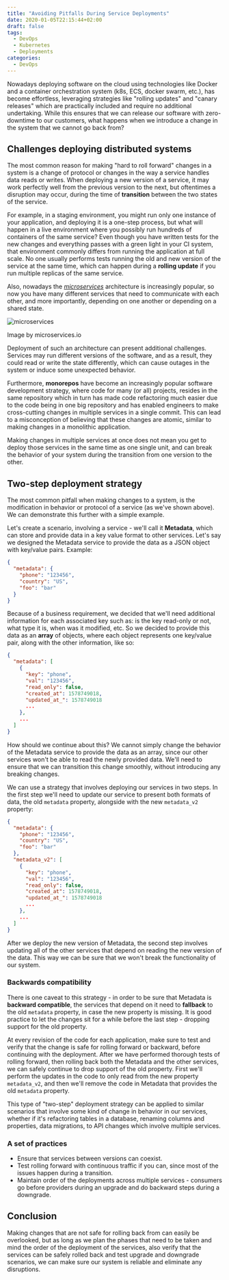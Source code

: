 ```yaml
---
title: "Avoiding Pitfalls During Service Deployments"
date: 2020-01-05T22:15:44+02:00
draft: false 
tags:
  - DevOps
  - Kubernetes
  - Deployments
categories:
  - DevOps
---
```


Nowadays deploying software on the cloud using technologies like Docker and a container orchestration system (k8s, ECS, docker swarm, etc.), has become effortless, leveraging strategies like "rolling updates" and "canary releases" which are practically included and require no additional undertaking. While this ensures that we can release our software with zero-downtime to our customers, what happens when we introduce a change in the system that we cannot go back from?


## Challenges deploying distributed systems

The most common reason for making "hard to roll forward" changes in a system is a change of protocol or changes in the way a service handles data reads or writes. When deploying a new version of a service, it may work perfectly well from the previous version to the next, but oftentimes a disruption may occur, during the time of **transition** between the two states of the service.

For example, in a staging environment, you might run only one instance of your application, and deploying it is a one-step process, but what will happen in a live environment where you possibly run hundreds of containers of the same service? Even though you have written tests for the new changes and everything passes with a green light in your CI system, that environment commonly differs from running the application at full scale. No one usually performs tests running the old and new version of the service at the same time, which can happen during a **rolling update** if you run multiple replicas of the same service.

Also, nowadays the [*microservices*](https://microservices.io/) architecture is increasingly popular, so now you have many different services that need to communicate with each other, and more importantly, depending on one another or depending on a shared state.

![microservices](https://microservices.io/i/Microservice_Architecture.png)
<figcaption>Image by microservices.io</figcaption>

Deployment of such an architecture can present additional challenges. Services may run different versions of the software, and as a result, they could read or write the state differently, which can cause outages in the system or induce some unexpected behavior.

Furthermore, **monorepos** have become an increasingly popular software development strategy, where code for many (or all) projects, resides in the same repository which in turn has made code refactoring much easier due to the code being in one big repository and has enabled engineers to make cross-cutting changes in multiple services in a single commit. This can lead to a misconception of believing that these changes are atomic, similar to making changes in a monolithic application.

Making changes in multiple services at once does not mean you get to deploy those services in the same time as one single unit, and can break the behavior of your system during the transition from one version to the other. 

## Two-step deployment strategy

The most common pitfall when making changes to a system, is the modification in behavior or protocol of a service (as we've shown above). We can demonstrate this further with a simple example. 

Let's create a scenario, involving a service - we'll call it **Metadata**, which can store and provide data in a key value format to other services. Let's say we designed the Metadata service to provide the data as a JSON object with key/value pairs. Example:

```json
{
  "metadata": {
    "phone": "123456",
    "country": "US",
    "foo": "bar"
  }
} 
```

Because of a business requirement, we decided that we'll need additional information for each associated key such as: is the key read-only or not, what type it is, when was it modified, etc. So we decided to provide this data as an **array** of objects, where each object represents one key/value pair, along with the other information, like so:

```json
{
  "metadata": [
    {
      "key": "phone",
      "val": "123456",
      "read_only": false,
      "created_at": 1578749018,
      "updated_at_": 1578749018
      ...
    },
    ...
  ]
}
```

How should we continue about this? We cannot simply change the behavior of the Metadata service to provide the data as an array, since our other services won't be able to read the newly provided data. We'll need to ensure that we can transition this change smoothly, without introducing any breaking changes.

We can use a strategy that involves deploying our services in two steps. In the first step we'll need to update our service to present both formats of data, the old `metadata` property, alongside with the new `metadata_v2` property:

```json
{
  "metadata": {
    "phone": "123456",
    "country": "US",
    "foo": "bar"
  },
  "metadata_v2": [
    {
      "key": "phone",
      "val": "123456",
      "read_only": false,
      "created_at": 1578749018,
      "updated_at_": 1578749018
      ...
    },
    ...
  ]
} 
```

After we deploy the new version of Metadata, the second step involves updating all of the other services that depend on reading the new version of the data. This way we can be sure that we won't break the functionality of our system.

### Backwards compatibility

There is one caveat to this strategy - in order to be sure that Metadata is **backward compatible**, the services that depend on it need to **fallback** to the old `metadata` property, in case the new property is missing. It is good practice to let the changes sit for a while before the last step - dropping support for the old property.

At every revision of the code for each application, make sure to test and verify that the change is safe for rolling forward or backward, before continuing with the deployment. After we have performed thorough tests of rolling forward, then rolling back both the Metadata and the other services, we can safely continue to drop support of the old property. First we'll perform the updates in the code to only read from the new property `metadata_v2`, and then we'll remove the code in Metadata that provides the old `metadata` property.

This type of "two-step" deployment strategy can be applied to similar scenarios that involve some kind of change in behavior in our services, whether if it's refactoring tables in a database, renaming columns and properties, data migrations, to API changes which involve multiple services.

### A set of practices

- Ensure that services between versions can coexist.
- Test rolling forward with continuous traffic if you can, since most of the issues happen during a transition.
- Maintain order of the deployments across multiple services - consumers go before providers during an upgrade and do backward steps during a downgrade.

## Conclusion

Making changes that are not safe for rolling back from can easily be overlooked, but as long as we plan the phases that need to be taken and mind the order of the deployment of the services, also verify that the services can be safely rolled back and test upgrade and downgrade scenarios, we can make sure our system is reliable and eliminate any disruptions.
